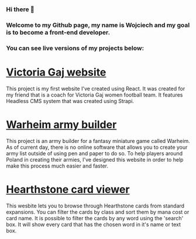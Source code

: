 ### Hi there 👋

### Welcome to my Github page, my name is Wojciech and my goal is to become a front-end developer.

### You can see live versions of my projects below:

# [Victoria Gaj website](https://victoriagaj.netlify.app/)

This project is my first website I've created using React. It was created for my friend that is a coach for Victoria Gaj women football team. It features Headless CMS system that was created using Strapi.

# [Warheim army builder](https://warheimbuilder.netlify.app/)

This project is an army builder for a fantasy miniature game called Warheim. As of current day, there is no online software that allows you to create your army list outside of using pen and paper to do so. To help players around Poland in creating their armies, I've designed this website in order to help make this process much easier and faster.

# [Hearthstone card viewer](https://hearthstonecardviewer.netlify.app/)

This wesbite lets you to browse through Hearthstone cards from standard expansions. You can filter the cards by class and sort them by mana cost or card name. It is possible to filter the cards by any word using the 'search' box. It will show every card that has the chosen word in it's name or text box.

